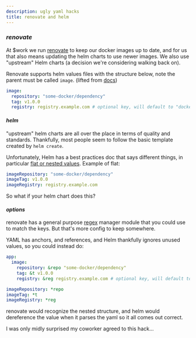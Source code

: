 ```yaml
---
description: ugly yaml hacks
title: renovate and helm
---
```


### _renovate_

At $work we run [renovate](https://github.com/renovatebot/renovate)
to keep our docker images up to date,
and for us that also means updating the helm charts to use newer images.
We also use "upstream" Helm charts
(a decision we're considering walking back on).

Renovate supports helm values files with the structure below,
note the parent must be called `image`.
(lifted from [docs](https://docs.renovatebot.com/modules/manager/helm-values/))

```yaml
image:
  repository: "some-docker/dependency"
  tag: v1.0.0
  registry: registry.example.com # optional key, will default to "docker.io"
```

#### _helm_

"upstream" helm charts are all over the place in terms of quality and standards.
Thankfully, most people seem to follow the basic template created by `helm create`.

Unfortunately, Helm has a best practices doc that says different things,
in particular [flat or nested values](https://helm.sh/docs/chart_best_practices/values/#flat-or-nested-values).
Example of flat:

```yaml
imageRepository: "some-docker/dependency"
imageTag: v1.0.0
imageRegistry: registry.example.com
```

So what if your helm chart does this?

#### _options_

renovate has a general purpose [regex](https://docs.renovatebot.com/modules/manager/regex/)
manager module that you could use to match the keys.
But that's more config to keep somewhere.

YAML has anchors, and references, and Helm thankfully ignores unused values,
so you could instead do:

```yaml
app:
  image:
    repository: &repo "some-docker/dependency"
    tag: &t v1.0.0
    registry: &reg registry.example.com # optional key, will default to "docker.io"

imageRepository: *repo
imageTag: *t
imageRegistry: *reg
```

renovate would recognize the nested structure, and helm would dereference the value
when it parses the yaml so it all comes out correct.

I was only midly surprised my coworker agreed to this hack...
